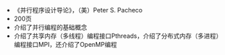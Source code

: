 * 《并行程序设计导论》，（美）Peter S. Pacheco
 * 200页
 * 介绍了并行编程的基础概念
 * 介绍了共享内存（多线程）编程接口Pthreads，介绍了分布式内存（多进程）编程接口MPI，还介绍了OpenMP编程
